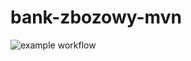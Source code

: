# bank-zbozowy-mvn

![example workflow](https://github.com/mrzepka43/bank-zbozowy-mvn/actions/workflows/ci.yml/badge.svg)
